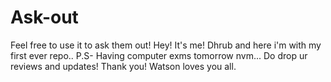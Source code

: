 # Ask-out
Feel free to use it to ask them out! 
Hey! It's me! Dhrub and here i'm with my first ever repo.. P.S- Having computer exms tomorrow nvm... 
Do drop ur reviews and updates! 
Thank you! 
Watson loves you all. 
